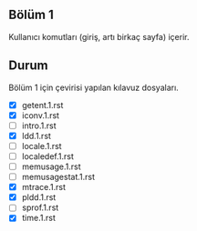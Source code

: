 Bölüm 1
-------
Kullanıcı komutları (giriş, artı birkaç sayfa) içerir.

Durum
-----

Bölüm 1 için çevirisi yapılan kılavuz dosyaları.


- [x] getent.1.rst
- [x] iconv.1.rst
- [ ] intro.1.rst
- [x] ldd.1.rst
- [ ] locale.1.rst
- [ ] localedef.1.rst
- [ ] memusage.1.rst
- [ ] memusagestat.1.rst
- [x] mtrace.1.rst
- [x] pldd.1.rst
- [ ] sprof.1.rst
- [x] time.1.rst
